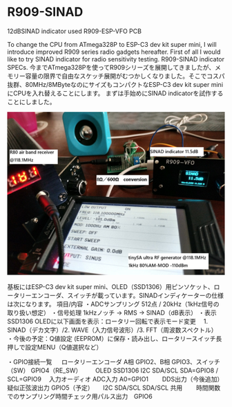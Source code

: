 # R909-SINAD
12dBSINAD indicator used R909-ESP-VFO PCB

To change the CPU from ATmega328P to ESP-C3 dev kit super mini, I will introduce improved R909 series radio gadgets hereafter. First of all I would like to try SINAD indicator for radio sensitivity testing.
R909-SINAD indicator SPECs.
今までATmega328Pを使ってR909シリーズを展開してきましたが、メモリー容量の限界で自由なスケッチ展開がむつかしくなりました。そこでコスパ抜群、80MHz/8MByteなのにサイズもコンパクトなESP-C3 dev kit super miniにCPUを入れ替えることにします。
まずは手始めにSINAD indicatorを試作することにしました。

![R80 SINAD](https://github.com/Nobcha/R909-SINAD/blob/main/R80_118100_SINAD.jpg)

基板にはESP-C3 dev kit super mini、OLED（SSD1306）用ピンソケット、ロータリーエンコーダ、スイッチが載っています。SINADインディケーターの仕様は次になります。
項目/内容
・ADCサンプリング	512点 / 20kHz（1kHz信号の取り扱い想定）
・信号処理	1kHzノッチ → RMS → SINAD（dB表示）
・表示	SSD1306 OLEDに以下画面を表示：ロータリー回転で表示モード変更
　1. SINAD（デカ文字）/2. WAVE（入力信号波形）/3. FFT（周波数スペクトル）
・今後の予定：Q値設定	(EEPROM）に保存・読み出し、ロータリースイッチ長押しで設定MENU（Q値選択など）

・GPIO接続一覧
　 ロータリーエンコーダ	A相	GPIO2、B相	GPIO3、スイッチ（SW）	GPIO4（RE_SW）
　　OLED SSD1306	I2C SDA/SCL	SDA=GPIO8 / SCL=GPIO9
  　入力オーディオ	ADC入力	A0=GPIO1
　　DDS出力（今後追加）	疑似正弦波出力	GPIO5（予定）
　	I2C SDA/SCL	SDA/SCL 共用
　　時間関数でのサンプリング時間チェック用パルス出力　GPIO6

